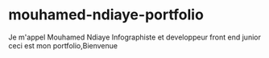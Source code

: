 # mouhamed-ndiaye-portfolio
Je m'appel Mouhamed Ndiaye Infographiste et developpeur front end junior ceci est mon portfolio,Bienvenue
